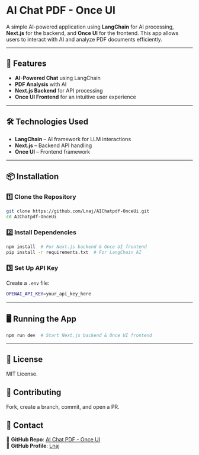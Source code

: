 # **AI Chat PDF - Once UI**  

A simple AI-powered application using **LangChain** for AI processing, **Next.js** for the backend, and **Once UI** for the frontend. This app allows users to interact with AI and analyze PDF documents efficiently.  

---

## **🚀 Features**  
- **AI-Powered Chat** using LangChain  
- **PDF Analysis** with AI  
- **Next.js Backend** for API processing  
- **Once UI Frontend** for an intuitive user experience  

---

## **🛠️ Technologies Used**  
- **LangChain** – AI framework for LLM interactions  
- **Next.js** – Backend API handling  
- **Once UI** – Frontend framework  

---

## **📦 Installation**  

### **1️⃣ Clone the Repository**  
```sh
git clone https://github.com/Lnaj/AIChatpdf-OnceUi.git
cd AIChatpdf-OnceUi
```

### **2️⃣ Install Dependencies**  
```sh
npm install  # For Next.js backend & Once UI frontend
pip install -r requirements.txt  # For LangChain AI
```

### **3️⃣ Set Up API Key**  
Create a `.env` file:  
```sh
OPENAI_API_KEY=your_api_key_here
```

---

## **🖥️ Running the App**  
```sh
npm run dev  # Start Next.js backend & Once UI frontend
```

---

## **📜 License**  
MIT License.  

## **🤝 Contributing**  
Fork, create a branch, commit, and open a PR.  

## **📧 Contact**  
🔗 **GitHub Repo**: [AI Chat PDF - Once UI](https://github.com/Lnaj/AIChatpdf-OnceUi)  
👤 **GitHub Profile**: [Lnaj](https://github.com/Lnaj)  

 
